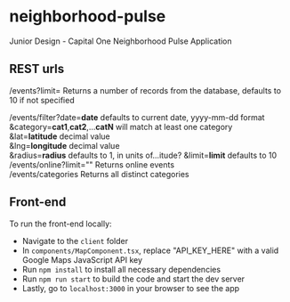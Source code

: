 # neighborhood-pulse
Junior Design - Capital One Neighborhood Pulse Application


## REST urls

/events?limit= Returns a number of records from the database, defaults to 10 if not specified

/events/filter?date=**date** defaults to current date, yyyy-mm-dd format  
               &category=**cat1**,**cat2**,...**catN** will match at least one category  
               &lat=**latitude** decimal value  
               &lng=**longitude** decimal value  
               &radius=**radius** defaults to 1, in units of...itude?
               &limit=**limit** defaults to 10  
/events/online?limit="" Returns online events  
/events/categories Returns all distinct categories  

## Front-end

To run the front-end locally:
* Navigate to the `client` folder
* In `components/MapComponent.tsx`, replace "API_KEY_HERE" with a valid Google Maps JavaScript API key
* Run `npm install` to install all necessary dependencies
* Run `npm run start` to build the code and start the dev server
* Lastly, go to `localhost:3000` in your browser to see the app
